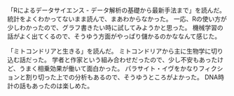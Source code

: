 「Rによるデータサイエンス - データ解析の基礎から最新手法まで」を読んだ。
統計をよくわかってないまま読んで、まあわからなかった。
一応、Rの使い方が少しわかったので、グラフ書きたい時に試してみようかと思った。
機械学習の話がよく出てくるので、そうゆう方面がやっぱり儲かるのかななんて感じた。

「ミトコンドリアと生きる」を読んだ。
ミトコンドリアから主に生物学に切り込む話だった。
学者と作家という組み合わせだったので、少し不安もあったけど、うまく相乗効果が働いて面白かった。
パラサイト・イヴをかなりフィクションと割り切った上での分析もあるので、そうゆうところがよかった。
DNA時計の話もあったのは楽しめた。

